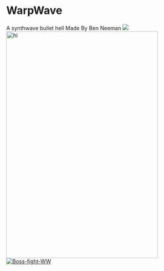 # WarpWave
A synthwave bullet hell
Made By Ben Neeman
![](https://i.ibb.co/nwZ49Sw/Boss-fight-WW.png)
<img src="https://i.ibb.co/nwZ49Sw/Boss-fight-WW.png" alt="hi" width="400" height="600">
<a href="https://ibb.co/nwZ49Sw"><img src="https://i.ibb.co/mR1dk7R/Boss-fight-WW.png" alt="Boss-fight-WW" border="0" /></a>
